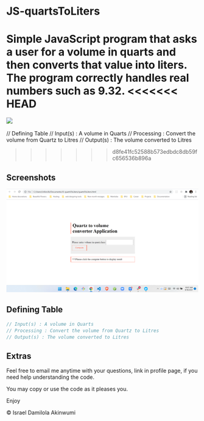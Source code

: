 
# JS-quartsToLiters

Simple JavaScript program that asks a user for a volume in quarts and then converts that value into liters. The program correctly handles real numbers such as 9.32.
<<<<<<< HEAD
=======
<img src="https://drive.google.com/file/d/1Eyc0svzfNe-pDTKabGc-LwK88RdUxUah/view?usp=sharing">

//  Defining Table
// Input(s) : A volume in Quarts
// Processing : Convert the volume from Quartz to Litres
// Output(s) : The volume converted to Litres
>>>>>>> d8fe41fc52588b573edbdc8db59fc656536b896a


## Screenshots

![App Screenshot](preview.png)


  
## Defining Table

```javascript
// Input(s) : A volume in Quarts 
// Processing : Convert the volume from Quartz to Litres 
// Output(s) : The volume converted to Litres
```

  
## Extras

Feel free to email me anytime with your questions, link in profile page, if you need help understanding the code. 

You may copy or use the code as it pleases you.

Enjoy

&copy; Israel Damilola Akinwumi
  